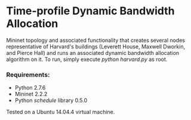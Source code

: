 # Time-profile Dynamic Bandwidth Allocation

Mininet topology and associated functionality that creates several nodes representative of Harvard's buildings (Leverett House, Maxwell Dworkin, and Pierce Hall) and runs an associated dynamic bandwidth allocation algorithm on it. To run, simply execute _python harvard.py_ as root.

### Requirements:

* Python 2.7.6
* Mininet 2.2.2
* Python _schedule_ library 0.5.0

Tested on a Ubuntu 14.04.4 virtual machine.
